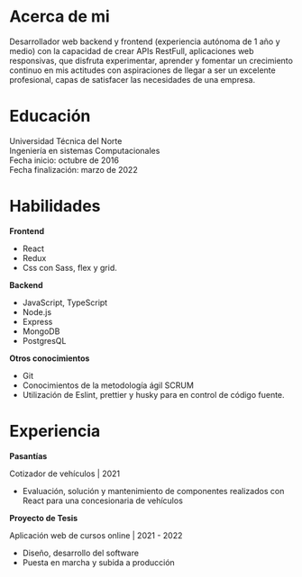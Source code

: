 # Acerca de mi

Desarrollador web backend y frontend (experiencia autónoma de 1 año y medio) con la capacidad de crear APIs RestFull, aplicaciones web responsivas, que disfruta experimentar, aprender y fomentar un crecimiento continuo en mis actitudes con aspiraciones de llegar a ser un excelente profesional, capas de satisfacer las necesidades de una empresa.

# Educación

Universidad Técnica del Norte <br/>
Ingeniería en sistemas Computacionales <br/>
Fecha inicio: octubre de 2016 <br/>
Fecha finalización: marzo de 2022

# Habilidades

**Frontend**
 * React
 * Redux
 * Css con Sass, flex y grid.

**Backend**
* JavaScript, TypeScript
* Node.js
* Express
* MongoDB
* PostgresQL

**Otros conocimientos**
* Git
* Conocimientos de la metodología ágil SCRUM
* Utilización de Eslint, prettier y husky para en control de código fuente.

# Experiencia

**Pasantías**

Cotizador de vehículos | 2021
* Evaluación, solución y mantenimiento de componentes realizados con React para una concesionaria de vehículos

**Proyecto de Tesis**

Aplicación web de cursos online | 2021 - 2022
 * Diseño, desarrollo del software
 * Puesta en marcha y subida a producción
